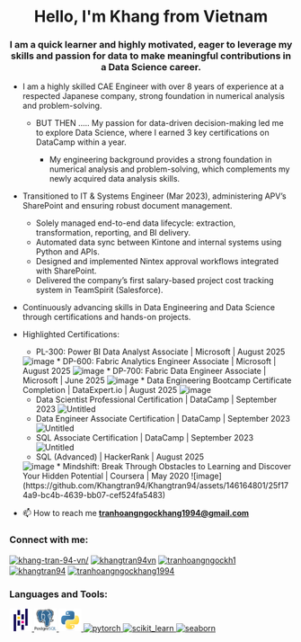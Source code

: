 
<h1 align="center">Hello, I'm Khang from Vietnam</h1>
<h3 align="center">I am a quick learner and highly motivated, eager to leverage my skills and passion for data to make meaningful contributions in a Data Science career.</h3>
  
  - I am a highly skilled CAE Engineer with over 8 years of experience at a respected Japanese company, strong foundation in numerical analysis and problem-solving.
    
    - BUT THEN ..... My passion for data-driven decision-making led me to explore Data Science, where I earned 3 key certifications on DataCamp within a year.
      
      - My engineering background provides a strong foundation in numerical analysis and problem-solving, which complements my newly acquired data analysis skills.

 - Transitioned to IT & Systems Engineer (Mar 2023), administering APV’s SharePoint and ensuring robust document management.
      - Solely managed end-to-end data lifecycle: extraction, transformation, reporting, and BI delivery.
      - Automated data sync between Kintone and internal systems using Python and APIs.
      - Designed and implemented Nintex approval workflows integrated with SharePoint.
      - Delivered the company’s first salary-based project cost tracking system in TeamSpirit (Salesforce).
  
- Continuously advancing skills in Data Engineering and Data Science through certifications and hands-on projects.

- Highlighted Certifications:
    * PL-300: Power BI Data Analyst Associate | Microsoft | August 2025
  <img width="1040" height="472" alt="image" src="https://github.com/user-attachments/assets/0704f9df-7c8e-46fe-acd0-1b9a1cbc0825" />
    * DP-600: Fabric Analytics Engineer Associate | Microsoft | August 2025
  <img width="1040" height="476" alt="image" src="https://github.com/user-attachments/assets/02f3259b-ac37-43b0-8eee-3b18511e5cf0" />
    * DP-700: Fabric Data Engineer Associate | Microsoft | June 2025
  <img width="1036" height="470" alt="image" src="https://github.com/user-attachments/assets/53abbfdf-1537-4686-ad50-f966dd3dacbf" />
    * Data Engineering Bootcamp Certificate Completion | DataExpert.io | August 2025
  <img width="566" height="435" alt="image" src="https://github.com/user-attachments/assets/4402dae4-4b1c-4b64-b29f-845fbd727918" />
  
    * Data Scientist Professional Certification | DataCamp | September 2023
  ![Untitled](https://github.com/Khangtran94/Khangtran94/assets/146164801/7f716c35-4026-4499-b36c-11a1cacba850)
    * Data Engineer Associate Certification | DataCamp | September 2023
  ![Untitled](https://github.com/Khangtran94/Khangtran94/assets/146164801/13c7df18-9035-44af-ae23-d221a0417380)
    * SQL Associate Certification | DataCamp | September 2023
   ![Untitled](https://github.com/Khangtran94/Khangtran94/assets/146164801/d207612d-6232-4ce4-bb40-517e9293a3a2)
    * SQL (Advanced) | HackerRank | August 2025
  <img width="806" height="608" alt="image" src="https://github.com/user-attachments/assets/37ffcd08-4a91-4f89-a6c6-6362f600aa7e" />
    * Mindshift: Break Through Obstacles to Learning and Discover Your Hidden Potential | Coursera | May 2020
         ![image](https://github.com/Khangtran94/Khangtran94/assets/146164801/25f174a9-bc4b-4639-bb07-cef524fa5483)

- 📫 How to reach me **tranhoangngockhang1994@gmail.com**

<h3 align="left">Connect with me:</h3>
<p align="left">
<a href="https://linkedin.com/in/khang-tran-94-vn/" target="blank"><img align="center" src="https://raw.githubusercontent.com/rahuldkjain/github-profile-readme-generator/master/src/images/icons/Social/linked-in-alt.svg" alt="khang-tran-94-vn/" height="30" width="40" /></a>
<a href="https://kaggle.com/khangtran94vn" target="blank"><img align="center" src="https://raw.githubusercontent.com/rahuldkjain/github-profile-readme-generator/master/src/images/icons/Social/kaggle.svg" alt="khangtran94vn" height="30" width="40" /></a>
<a href="https://www.hackerrank.com/tranhoangngockh1" target="blank"><img align="center" src="https://raw.githubusercontent.com/rahuldkjain/github-profile-readme-generator/master/src/images/icons/Social/hackerrank.svg" alt="tranhoangngockh1" height="30" width="40" /></a>
<a href="https://www.leetcode.com/khangtran94" target="blank"><img align="center" src="https://raw.githubusercontent.com/rahuldkjain/github-profile-readme-generator/master/src/images/icons/Social/leet-code.svg" alt="khangtran94" height="30" width="40" /></a>
<a href="https://www.hackerearth.com/tranhoangngockhang1994" target="blank"><img align="center" src="https://raw.githubusercontent.com/rahuldkjain/github-profile-readme-generator/master/src/images/icons/Social/hackerearth.svg" alt="tranhoangngockhang1994" height="30" width="40" /></a>
</p>

<h3 align="left">Languages and Tools:</h3>
<p align="left"> <a href="https://pandas.pydata.org/" target="_blank" rel="noreferrer"> <img src="https://raw.githubusercontent.com/devicons/devicon/2ae2a900d2f041da66e950e4d48052658d850630/icons/pandas/pandas-original.svg" alt="pandas" width="40" height="40"/> </a> <a href="https://www.postgresql.org" target="_blank" rel="noreferrer"> <img src="https://raw.githubusercontent.com/devicons/devicon/master/icons/postgresql/postgresql-original-wordmark.svg" alt="postgresql" width="40" height="40"/> </a> <a href="https://www.python.org" target="_blank" rel="noreferrer"> <img src="https://raw.githubusercontent.com/devicons/devicon/master/icons/python/python-original.svg" alt="python" width="40" height="40"/> </a> <a href="https://pytorch.org/" target="_blank" rel="noreferrer"> <img src="https://www.vectorlogo.zone/logos/pytorch/pytorch-icon.svg" alt="pytorch" width="40" height="40"/> </a> <a href="https://scikit-learn.org/" target="_blank" rel="noreferrer"> <img src="https://upload.wikimedia.org/wikipedia/commons/0/05/Scikit_learn_logo_small.svg" alt="scikit_learn" width="40" height="40"/> </a> <a href="https://seaborn.pydata.org/" target="_blank" rel="noreferrer"> <img src="https://seaborn.pydata.org/_images/logo-mark-lightbg.svg" alt="seaborn" width="40" height="40"/> </a> </p>
